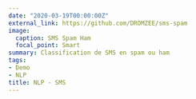 ```yaml
---
date: "2020-03-19T00:00:00Z"
external_link: https://github.com/DROMZEE/sms-spam
image:
  caption: SMS Spam Ham
  focal_point: Smart
summary: Classification de SMS en spam ou ham
tags:
- Demo
- NLP
title: NLP - SMS
---
```


